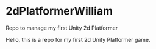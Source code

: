 # 2dPlatformerWilliam
Repo to manage my first Unity 2d Platformer

Hello, this is a repo for my first 2d Unity Platformer game.
